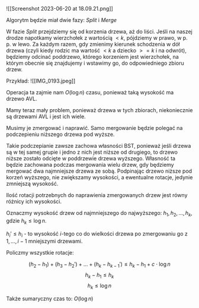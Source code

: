 ![[Screenshot 2023-06-20 at 18.09.21.png]]

Algorytm będzie miał dwie fazy: _Split_ i _Merge_

W fazie _Split_ przejdziemy się od korzenia drzewa, aż do liści. Jeśli na naszej drodze napotkamy wierzchołek z wartością $<k$, pójdziemy w prawo, w p. p. w lewo. Za każdym razem, gdy zmienimy kierunek schodzenia w dół drzewa (czyli kiedy rodzic ma wartość $<k$ a dziecko $>=k$ i na odwrót), będziemy odcinać poddrzewo, którego korzeniem jest wierzchołek, na którym obecnie się znajdujemy i wstawimy go, do odpowiedniego zbioru drzew.

Przykład:
![[IMG_0193.jpeg]]

Operacja ta zajmie nam $O(\log n)$ czasu, ponieważ taką wysokość ma drzewo AVL.

Mamy teraz mały problem, ponieważ drzewa w tych zbiorach, niekoniecznie są drzewami AVL i jest ich wiele.

Musimy je zmergować i naprawić. Samo mergowanie będzie polegać na podczepieniu niższego drzewa pod wyższe.

Takie podczepianie zawsze zachowa własności BST, ponieważ jeśli drzewa są w tej samej grupie i jedno z nich jest niższe od drugiego, to drzewo niższe zostało odcięte w poddrzewie drzewa wyższego. Własność ta będzie zachowana podczas mergowania wielu drzew, gdy będziemy mergować dwa najmniejsze drzewa ze sobą. Podpinając drzewo niższe pod korzeń wyższego, nie zwiększamy wysokości, a ewentualne rotacje, jedynie zmniejszą wysokość.

Ilość rotacji potrzebnych do naprawienia zmergowanych drzew jest równy różnicy ich wysokości.

Oznaczmy wysokość drzew od najmniejszego do najwyższego: $h_1,h_2,...,h_k$, gdzie $h_k \le \log n$.

$h_i' \le h_i$ - to wysokość $i$-tego co do wielkości drzewa po zmergowaniu go z $1,...,i-1$ mniejszymi drzewami.

Policzmy wszystkie rotacje:

$$
(h_2-h_1)+(h_3-h_2')+...+(h_k-h_{k-1}') \le h_k-h_1+c\cdot\log n
$$
$$
h_k-h_1 \le h_k
$$
$$
h_k \le \log n
$$

Także sumaryczny czas to: $O(\log n)$